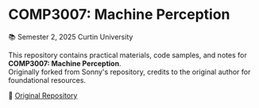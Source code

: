 # COMP3007: Machine Perception  
📚 Semester 2, 2025 Curtin University

This repository contains practical materials, code samples, and notes for **COMP3007: Machine Perception**.  
Originally forked from Sonny's repository, credits to the original author for foundational resources.

🔗 [Original Repository](https://github.com/dsphamgithub/comp3007)


